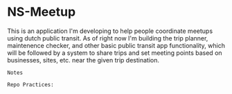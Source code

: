 # NS-Meetup

This is an application I'm developing to help people coordinate meetups using dutch public transit. 
As of right now I'm building the trip planner, maintenence checker, and other basic public transit app functionality, which will be followed by a system to share trips and set meeting points based on businesses, sites, etc. near the given trip destination.

```
Notes

Repo Practices:

```